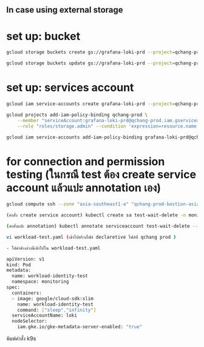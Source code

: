 ## In case using external storage

# set up: bucket 

```bash
gcloud storage buckets create gs://grafana-loki-prd --project=qchang-prod --default-storage-class=STANDARD --location=ASIA-SOUTHEAST1 --uniform-bucket-level-access --public-access-prevention
```

```bash
gcloud storage buckets update gs://grafana-loki-prd --project=qchang-prod --update-labels=env=prod
```


# set up: services account

```bash
gcloud iam service-accounts create grafana-loki-prd --project=qchang-prod
```

```bash
gcloud projects add-iam-policy-binding qchang-prod \
    --member "serviceAccount:grafana-loki-prd@qchang-prod.iam.gserviceaccount.com" \
    --role "roles/storage.admin" --condition 'expression=resource.name.startsWith("projects/_/buckets/grafana-loki-prd"),title=only-loki,description=Reduce the binding scope to affect only buckets used by Loki'
```

```bash
gcloud iam service-accounts add-iam-policy-binding grafana-loki-prd@qchang-prod.iam.gserviceaccount.com --role roles/iam.workloadIdentityUser --member "serviceAccount:qchang-prod.svc.id.goog[monitoring/loki]"
```

# for connection and permission testing (ในกรณี test ต้อง create service account แล้วแปะ annotation เอง)
```bash
gcloud compute ssh --zone "asia-southeast1-a" "qchang-prod-bastion-asia-southeast1-public-a" --project "qchang-prod" 
```

```bash
(คำสั่ง create service account) kubectl create sa test-wait-delete -n monitoring
```

```bash
(คำสั่งแปะ annotation) kubectl annotate serviceaccount test-wait-delete --namespace monitoring iam.gke.io/gcp-service-account=grafana-prd@qchang-prod.iam.gserviceaccount.com
```

```bash
vi workload-test.yaml (เข้าไปสร้างไฟล์ declaretive ไฟล์ที่ qchang prod )
```

```bash
- ใส่ค่าข้างล่างนี้เข้าไปใน workload-test.yaml
```

```bash
apiVersion: v1
kind: Pod
metadata:
  name: workload-identity-test
  namespace: monitoring
spec:
  containers:
  - image: google/cloud-sdk:slim
    name: workload-identity-test
    command: ["sleep","infinity"]
  serviceAccountName: loki
  nodeSelector:
    iam.gke.io/gke-metadata-server-enabled: "true"
```

พิมพ์คำสั่ง k9s 
